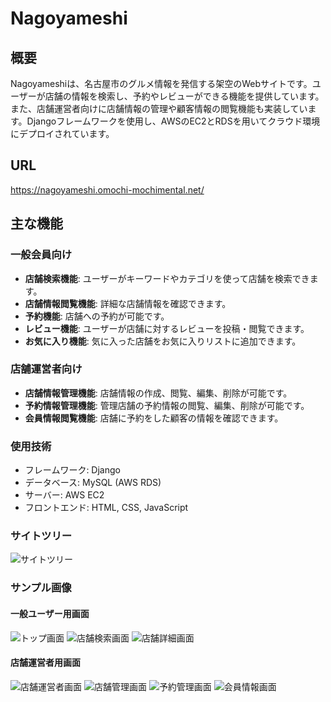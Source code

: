 # Nagoyameshi
## 概要
Nagoyameshiは、名古屋市のグルメ情報を発信する架空のWebサイトです。ユーザーが店舗の情報を検索し、予約やレビューができる機能を提供しています。また、店舗運営者向けに店舗情報の管理や顧客情報の閲覧機能も実装しています。Djangoフレームワークを使用し、AWSのEC2とRDSを用いてクラウド環境にデプロイされています。

## URL
https://nagoyameshi.omochi-mochimental.net/

## 主な機能
### 一般会員向け
- **店舗検索機能**: ユーザーがキーワードやカテゴリを使って店舗を検索できます。
- **店舗情報閲覧機能**: 詳細な店舗情報を確認できます。
- **予約機能**: 店舗への予約が可能です。
- **レビュー機能**: ユーザーが店舗に対するレビューを投稿・閲覧できます。
- **お気に入り機能**: 気に入った店舗をお気に入りリストに追加できます。
### 店舗運営者向け
- **店舗情報管理機能**: 店舗情報の作成、閲覧、編集、削除が可能です。
- **予約情報管理機能**: 管理店舗の予約情報の閲覧、編集、削除が可能です。
- **会員情報閲覧機能**: 店舗に予約をした顧客の情報を確認できます。

### 使用技術
- フレームワーク: Django
- データベース: MySQL (AWS RDS)
- サーバー: AWS EC2
- フロントエンド: HTML, CSS, JavaScript

### サイトツリー
![サイトツリー](image/nagoyameshi_tree.png)

### サンプル画像
#### 一般ユーザー用画面
![トップ画面](image/nagoyameshi_top.png)
![店舗検索画面](image/nagoyameshi_category.png)
![店舗詳細画面](image/nagoyameshi_detail.png)
#### 店舗運営者用画面
![店舗運営者画面](image/nagoyameshi_management.png)
![店舗管理画面](image/nagoyameshi_management_restaurant.png)
![予約管理画面](image/nagoyameshi_management_reservation.png)
![会員情報画面](image/nagoyameshi_management_user.png)
